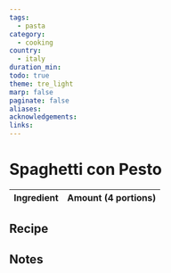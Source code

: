 ```yaml
---
tags:
  - pasta
category:
  - cooking
country:
  - italy
duration_min: 
todo: true
theme: tre_light
marp: false
paginate: false
aliases: 
acknowledgements: 
links:
---
```


# Spaghetti con Pesto

|Ingredient|Amount (4 portions)|
| :- | :- |

## Recipe

## Notes

